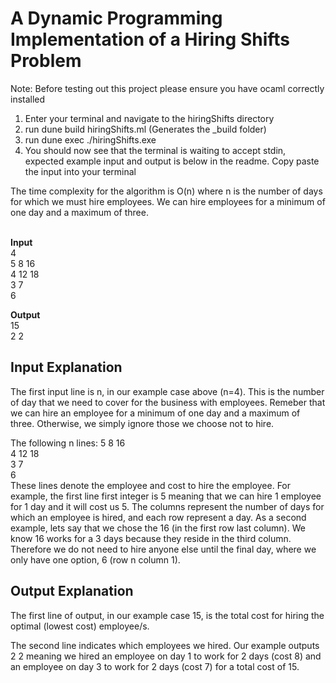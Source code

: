 # A Dynamic Programming Implementation of a Hiring Shifts Problem
Note: Before testing out this project please ensure you have ocaml correctly installed

1. Enter your terminal and navigate to the hiringShifts directory
2. run dune build hiringShifts.ml (Generates the _build folder)
3. run dune exec ./hiringShifts.exe
4. You should now see that the terminal is waiting to accept stdin, 
expected example input and output is below in the readme. Copy paste the 
input into your terminal<br />

The time complexity for the algorithm is O(n) where n is the number 
of days for which we must hire employees. We can hire employees for a
minimum of one day and a maximum of three.<br /><br />

**Input**<br />
4<br />
5 8 16<br />
4 12 18<br />
3 7<br />
6<br />

**Output**<br />
15<br />
2 2<br />

## Input Explanation
The first input line is n, in our example case above (n=4).  This is the number
of day that we need to cover for the business with employees.  Remeber that
we can hire an employee for a minimum of one day and a maximum of three. 
Otherwise, we simply ignore those we choose not to hire.

The following n lines:
5 8 16<br />
4 12 18<br />
3 7<br />
6<br />
These lines denote the employee and cost to hire the employee.  For example,
the first line first integer is 5 meaning that we can hire 1 employee for 1 day
and it will cost us 5.  The columns represent the number of days for which an
employee is hired, and each row represent a day.  As a second example, lets say
that we chose the 16 (in the first row last column).  We know 16 works for a
3 days because they reside in the third column.  Therefore we do not need to
hire anyone else until the final day, where we only have one option, 
6 (row n column 1). 

## Output Explanation
The first line of output, in our example case 15, is the total cost for hiring
the optimal (lowest cost) employee/s.

The second line indicates which employees we hired.  Our example outputs 2 2
meaning we hired an employee on day 1 to work for 2 days (cost 8) and an
employee on day 3 to work for 2 days (cost 7) for a total cost of 15.


